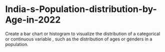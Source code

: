 # India-s-Population-distribution-by-Age-in-2022
Create a bar chart or histogram to visualize the distribution of a categorical or continuous variable , such as the distribution of ages or genders in a population.
